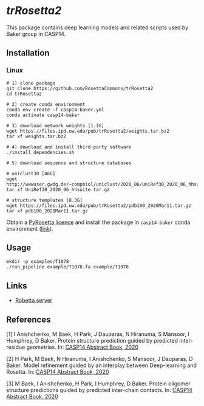 # *trRosetta2* 
This package contains deep learning models and related scripts used by Baker group in CASP14.

## Installation

### Linux
```
# 1) clone package
git clone https://github.com/RosettaCommons/trRosetta2
cd trRosetta2

# 2) create conda environment
conda env create -f casp14-baker.yml
conda activate casp14-baker

# 3) download network weights [1.1G]
wget https://files.ipd.uw.edu/pub/trRosetta2/weights.tar.bz2
tar xf weights.tar.bz2

# 4) download and install third-party software
./install_dependencies.sh

# 5) download sequence and structure databases

# uniclust30 [46G]
wget http://wwwuser.gwdg.de/~compbiol/uniclust/2020_06/UniRef30_2020_06_hhsuite.tar.gz
tar xf UniRef30_2020_06_hhsuite.tar.gz

# structure templates [8.3G]
wget https://files.ipd.uw.edu/pub/trRosetta2/pdb100_2020Mar11.tar.gz
tar xf pdb100_2020Mar11.tar.gz
```

Obtain a [PyRosetta licence](https://els2.comotion.uw.edu/product/pyrosetta) and install the package in `casp14-baker` conda environment ([link](http://www.pyrosetta.org/dow)).


## Usage

```
mkdir -p examples/T1078
./run_pipeline example/T1078.fa example/T1078
```



## Links

* [Robetta server](https://robetta.bakerlab.org/)


## References

[1] I Anishchenko, M Baek, H Park, J Dauparas, N Hiranuma, S Mansoor, I Humphrey, D Baker. Protein structure prediction guided by predicted inter-residue geometries. 
In: [CASP14 Abstract Book, 2020](https://predictioncenter.org/casp14/doc/CASP14_Abstracts.pdf)

[2] H Park, M Baek, N Hiranuma, I Anishchenko, S Mansoor, J Dauparas, D Baker. Model refinement guided by an interplay between Deep-learning and Rosetta.
In: [CASP14 Abstract Book, 2020](https://predictioncenter.org/casp14/doc/CASP14_Abstracts.pdf)

[3] M Baek, I Anishchenko, H Park, I Humphrey, D Baker. Protein oligomer structure predictions guided by predicted inter-chain contacts.
In: [CASP14 Abstract Book, 2020](https://predictioncenter.org/casp14/doc/CASP14_Abstracts.pdf)
